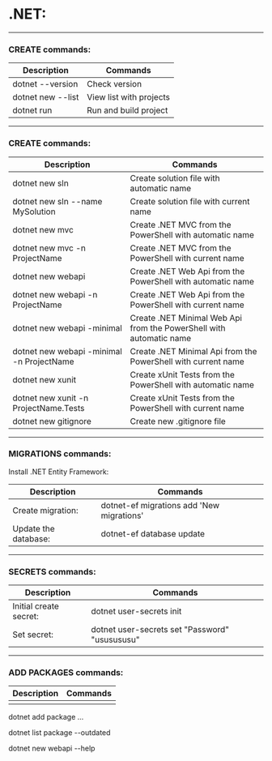 # **.NET:**

---

### CREATE commands:

|Description            |Commands                   |
|--                     |--                         |
|dotnet --version       |Check version              |
|dotnet new --list      |View list with projects    |
|dotnet run             |Run and build project      |

---

### **CREATE commands:**

|Description                                |Commands                                                               |
|--                                         |--                                                                     |
|dotnet new sln                             |Create solution file with automatic name                               |
|dotnet new sln --name MySolution           |Create solution file with current name                                 |
|dotnet new mvc                             |Create .NET MVC from the PowerShell with automatic name                |
|dotnet new mvc -n ProjectName              |Create .NET MVC from the PowerShell with current name                  |
|dotnet new webapi                          |Create .NET Web Api from the PowerShell with automatic name            |
|dotnet new webapi -n ProjectName           |Create .NET Web Api from the PowerShell with current name              |
|dotnet new webapi -minimal                 |Create .NET Minimal Web Api from the PowerShell with automatic name    |
|dotnet new webapi -minimal -n ProjectName  |Create .NET Minimal Api from the PowerShell with current name          |
|dotnet new xunit                           |Create xUnit Tests from the PowerShell with automatic name             |
|dotnet new xunit -n ProjectName.Tests      |Create xUnit Tests from the PowerShell with current name               |
|dotnet new gitignore                       |Create new .gitignore file                                             |

---

### **MIGRATIONS commands:**

Install .NET Entity Framework:

|Description|Commands|
|--|--|
|Create migration:                          |dotnet-ef migrations add 'New migrations'|
|Update the database:                       |dotnet-ef database update|

---

### **SECRETS commands:**

|Description|Commands|
|--|--|
|Initial create secret:                     |dotnet user-secrets init|
|Set secret:                                |dotnet user-secrets set "Password" "ususususu"|

---

### **ADD PACKAGES commands:**

|Description|Commands|
|--|--|
|||dotnet new console -n ConsoleName
dotnet add package ...


dotnet list package --outdated

dotnet new webapi --help
